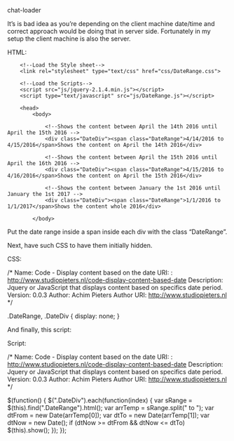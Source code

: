

chat-loader

It’s is bad idea as you’re depending on the client machine date/time and correct approach would be doing that in server side. Fortunately  in my setup the client machine is also the server.

HTML:

<!DOCTYPE html>
<html>
    <head>
        <meta charset="UTF-8">
        <title>Code - Display content based on the date</title>
        
        <!--Load the Style sheet-->
        <link rel="stylesheet" type="text/css" href="css/DateRange.css">
        
        <!--Load the Scripts-->
        <script src="js/jquery-2.1.4.min.js"></script>
        <script type="text/javascript" src="js/DateRange.js"></script>
        
        <head>
            <body>
                
                <!--Shows the content between April the 14th 2016 until  April the 15th 2016 -->
                <div class="DateDiv"><span class="DateRange">4/14/2016 to 4/15/2016</span>Shows the content on April the 14th 2016</div>
                
                <!--Shows the content between April the 15th 2016 until  April the 16th 2016 -->
                <div class="DateDiv"><span class="DateRange">4/15/2016 to 4/16/2016</span>Shows the content on April the 15th 2016</div>
                
                <!--Shows the content between January the 1st 2016 until January the 1st 2017 -->
                <div class="DateDiv"><span class="DateRange">1/1/2016 to 1/1/2017</span>Shows the content whole 2016</div>
                
            </body>
</html>

Put the date range inside a span inside each div with the class “DateRange”.

Next, have such CSS to have them initially hidden.

CSS:

/*
Name: Code - Display content based on the date
URI: : http://www.studiopieters.nl/code-display-content-based-date
Description: Jquery or JavaScript that displays content based on specifics date period.
Version: 0.0.3
Author: Achim Pieters
Author URI: http://www.studiopieters.nl
*/

.DateRange,
.DateDiv {
  display: none;
}

And finally, this script:

Script:

/*
Name: Code - Display content based on the date
URI: : http://www.studiopieters.nl/code-display-content-based-date
Description: Jquery or JavaScript that displays content based on specifics date period.
Version: 0.0.3
Author: Achim Pieters
Author URI: http://www.studiopieters.nl
*/

$(function() {
    $(".DateDiv").each(function(index) {
        var sRange = $(this).find(".DateRange").html();
        var arrTemp = sRange.split(" to ");
        var dtFrom = new Date(arrTemp[0]);
        var dtTo = new Date(arrTemp[1]);
        var dtNow = new Date();
        if (dtNow >= dtFrom && dtNow <= dtTo)
            $(this).show();
    });
});


